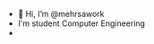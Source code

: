 - 👋 Hi, I’m @mehrsawork
- I'm student Computer Engineering
- 

<!---
mehrsawork/mehrsawork is a ✨ special ✨ repository because its `README.md` (this file) appears on your GitHub profile.
You can click the Preview link to take a look at your changes.
--->
